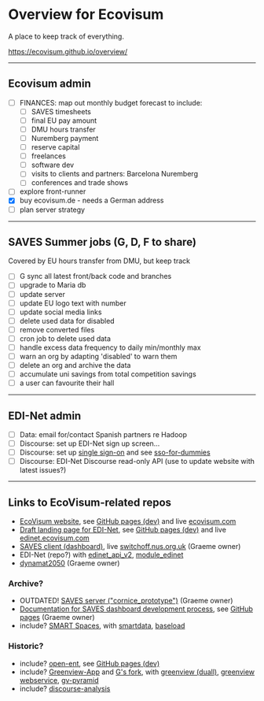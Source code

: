 # Overview for Ecovisum

A place to keep track of everything.

https://ecovisum.github.io/overview/

---

## Ecovisum admin

- [ ] FINANCES: map out monthly budget forecast to include:
  - [ ] SAVES timesheets
  - [ ] final EU pay amount
  - [ ] DMU hours transfer
  - [ ] Nuremberg payment
  - [ ] reserve capital
  - [ ] freelances
  - [ ] software dev
  - [ ] visits to clients and partners: Barcelona Nuremberg
  - [ ] conferences and trade shows
- [ ] explore front-runner
- [x] buy ecovisum.de - needs a German address
- [ ] plan server strategy

---

## SAVES Summer jobs (G, D, F to share)

Covered by EU hours transfer from DMU, but keep track

- [ ] G sync all latest front/back code and branches
- [ ] upgrade to Maria db
- [ ] update server
- [ ] update EU logo text with number
- [ ] update social media links
- [ ] delete used data for disabled
- [ ] remove converted files
- [ ] cron job to delete used data
- [ ] handle excess data frequency to daily min/monthly max
- [ ] warn an org by adapting 'disabled' to warn them
- [ ] delete an org and archive the data
- [ ] accumulate uni savings from total competition savings
- [ ] a user can favourite their hall

---

## EDI-Net admin

- [ ] Data: email for/contact Spanish partners re Hadoop
- [ ] Discourse: set up EDI-Net sign up screen…
- [ ] Discourse: set up [single sign-on](https://meta.discourse.org/t/official-single-sign-on-for-discourse-sso/13045) and see [sso-for-dummies](https://meta.discourse.org/t/sso-for-dummies/50243)
- [ ] Discourse: EDI-Net Discourse read-only API (use to update website with latest issues?)

---

## Links to EcoVisum-related repos

- [EcoVisum website](https://github.com/DaveEveritt/ecovisum-site), see [GitHub pages (dev)](https://daveeveritt.github.io/ecovisum-site/) and live [ecovisum.com](http://ecovisum.com/)
- [Draft landing page for EDI-Net](https://github.com/DaveEveritt/edi-net-web), see [GitHub pages (dev)](https://daveeveritt.github.io/edi-net-web/) and live [edinet.ecovisum.com](http://edinet.ecovisum.com/)
- [SAVES client (dashboard)](https://github.com/ggstuart/saves-client), live [switchoff.nus.org.uk](https://switchoff.nus.org.uk/) (Graeme owner)
- EDI-Net (repo?) with [edinet_api_v2](https://github.com/ggstuart/edinet_api_v2), [module_edinet](https://github.com/ggstuart/module_edinet)
- [dynamat2050](https://github.com/ggstuart/dynamat2050) (Graeme owner)

### Archive?

- OUTDATED! [SAVES server ("cornice_prototype")](https://github.com/ggstuart/cornice_prototype) (Graeme owner)
- [Documentation for SAVES dashboard development process](https://github.com/ggstuart/sso-dashboard), see [GitHub pages](https://ggstuart.github.io/sso-dashboard/) (Graeme owner)
- include? [SMART Spaces](http://smartspaces.dmu.ac.uk), with [smartdata](https://github.com/ggstuart/smartdata), [baseload](https://github.com/ggstuart/baseload)

### Historic?

- include? [open-ent](https://github.com/ggstuart/open-ent), see [GitHub pages (dev)](https://daveeveritt.github.io/open-ent/)
- include? [Greenview-App](https://github.com/DaveEveritt/Greenview-App) and [G's fork](https://github.com/ggstuart/Greenview-App), with [greenview (duall)](https://github.com/ggstuart/greenview), [greenview webservice](https://github.com/ggstuart/gvUpdate), [gv-pyramid](https://github.com/ggstuart/gv-pyramid)
- include? [discourse-analysis](https://github.com/ggstuart/discourse-analysis)
